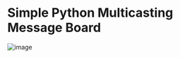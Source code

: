 # Simple Python Multicasting Message Board
![image](https://github.com/willy-liu/Python_multicasting_message_board/assets/108709566/996a4fbf-5100-4ef2-8dd0-863e70b89560)
